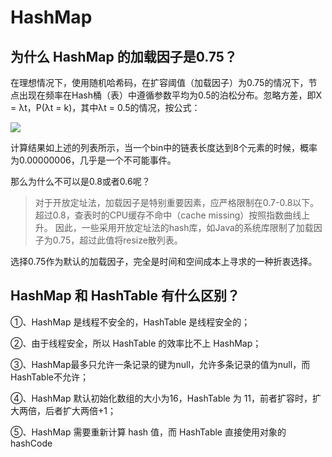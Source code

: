 # HashMap



## 为什么 HashMap 的加载因子是0.75？

在理想情况下，使用随机哈希码，在扩容阈值（加载因子）为0.75的情况下，节点出现在频率在Hash桶（表）中遵循参数平均为0.5的泊松分布。忽略方差，即X = λt，P(λt = k)，其中λt = 0.5的情况，按公式：

![](https://cdn.jansora.com/files/uPic/2022/06/12/Ojh3Hx.jpg)

计算结果如上述的列表所示，当一个bin中的链表长度达到8个元素的时候，概率为0.00000006，几乎是一个不可能事件。

那么为什么不可以是0.8或者0.6呢？


> 对于开放定址法，加载因子是特别重要因素，应严格限制在0.7-0.8以下。超过0.8，查表时的CPU缓存不命中（cache missing）按照指数曲线上升。
> 因此，一些采用开放定址法的hash库，如Java的系统库限制了加载因子为0.75，超过此值将resize散列表。
>
选择0.75作为默认的加载因子，完全是时间和空间成本上寻求的一种折衷选择。


## HashMap 和 HashTable 有什么区别？
①、HashMap 是线程不安全的，HashTable 是线程安全的；

②、由于线程安全，所以 HashTable 的效率比不上 HashMap；

③、HashMap最多只允许一条记录的键为null，允许多条记录的值为null，而 HashTable不允许；

④、HashMap 默认初始化数组的大小为16，HashTable 为 11，前者扩容时，扩大两倍，后者扩大两倍+1；

⑤、HashMap 需要重新计算 hash 值，而 HashTable 直接使用对象的 hashCode

